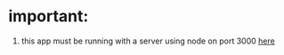 # important:

1. this app must be running with a server using node on port 3000 [here](https://github.com/myshy13/weatherStation-backend)
